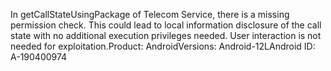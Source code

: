 In getCallStateUsingPackage of Telecom Service, there is a missing permission check. This could lead to local information disclosure of the call state with no additional execution privileges needed. User interaction is not needed for exploitation.Product: AndroidVersions: Android-12LAndroid ID: A-190400974